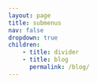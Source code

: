 ```yaml
---
layout: page
title: submenus
nav: false
dropdown: true
children:
    - title: divider
    - title: blog
      permalink: /blog/
---
```

